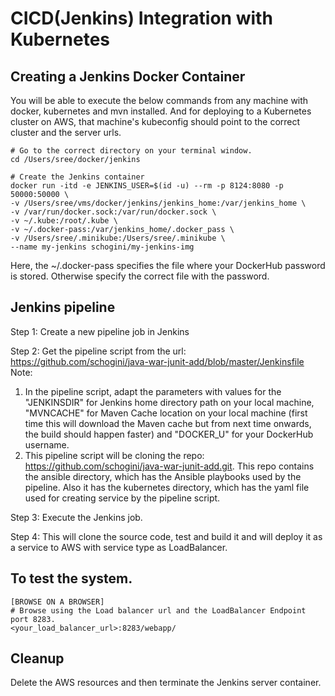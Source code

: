 # CICD(Jenkins) Integration with Kubernetes

## Creating a Jenkins Docker Container

You will be able to execute the below commands from any machine with docker, kubernetes and mvn installed. And for deploying to a Kubernetes cluster on AWS, that machine's kubeconfig should point to the correct cluster and the server urls.

```
# Go to the correct directory on your terminal window.
cd /Users/sree/docker/jenkins

# Create the Jenkins container
docker run -itd -e JENKINS_USER=$(id -u) --rm -p 8124:8080 -p 50000:50000 \
-v /Users/sree/vms/docker/jenkins/jenkins_home:/var/jenkins_home \
-v /var/run/docker.sock:/var/run/docker.sock \
-v ~/.kube:/root/.kube \
-v ~/.docker-pass:/var/jenkins_home/.docker_pass \
-v /Users/sree/.minikube:/Users/sree/.minikube \
--name my-jenkins schogini/my-jenkins-img
```
Here, the ~/.docker-pass specifies the file where your DockerHub password is stored. Otherwise specify the correct file with the password.

## Jenkins pipeline

Step 1: Create a new pipeline job in Jenkins

Step 2: Get the pipeline script from the url: https://github.com/schogini/java-war-junit-add/blob/master/Jenkinsfile
Note:
1. In the pipeline script, adapt the parameters with values for the "JENKINSDIR" for Jenkins home directory path on your local machine, "MVNCACHE" for Maven Cache location on your local machine (first time this will download the Maven cache but from next time onwards, the build should happen faster) and "DOCKER_U" for your DockerHub username.
2. This pipeline script will be cloning the repo: https://github.com/schogini/java-war-junit-add.git. This repo contains the ansible directory, which has the Ansible playbooks used by the pipeline. Also it has the kubernetes directory, which has the yaml file used for creating service by the pipeline script.

Step 3: Execute the Jenkins job.

Step 4: This will clone the source code, test and build it and will deploy it as a service to AWS with service type as LoadBalancer.

## To test the system.

```
[BROWSE ON A BROWSER]
# Browse using the Load balancer url and the LoadBalancer Endpoint port 8283.
<your_load_balancer_url>:8283/webapp/
```

## Cleanup

Delete the AWS resources and then terminate the Jenkins server container.
